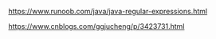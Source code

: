 
https://www.runoob.com/java/java-regular-expressions.html

https://www.cnblogs.com/ggjucheng/p/3423731.html

